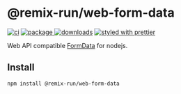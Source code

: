 # @remix-run/web-form-data

[![ci][ci.icon]][ci.url]
[![package][version.icon] ![downloads][downloads.icon]][package.url]
[![styled with prettier][prettier.icon]][prettier.url]

Web API compatible [FormData][] for nodejs.

## Install

```sh
npm install @remix-run/web-form-data
```

[ci.icon]: https://github.com/web-std/io/workflows/form-data/badge.svg
[ci.url]: https://github.com/web-std/io/actions/workflows/form-data.yml
[version.icon]: https://img.shields.io/npm/v/@remix-run/web-form-data.svg
[downloads.icon]: https://img.shields.io/npm/dm/@remix-run/web-form-data.svg
[package.url]: https://npmjs.org/package/@remix-run/web-form-data
[downloads.image]: https://img.shields.io/npm/dm/@remix-run/web-form-data.svg
[downloads.url]: https://npmjs.org/package/@remix-run/web-form-data
[prettier.icon]: https://img.shields.io/badge/styled_with-prettier-ff69b4.svg
[prettier.url]: https://github.com/prettier/prettier
[formdata]: https://developer.mozilla.org/en-US/docs/Web/API/FormData
